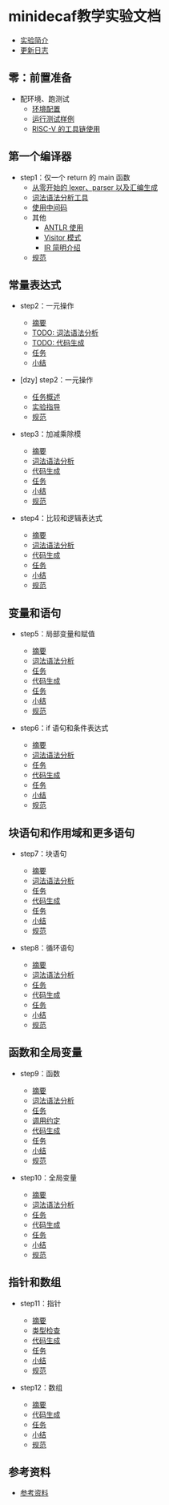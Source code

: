 # minidecaf教学实验文档
* [实验简介](README.md)
* [更新日志](docs/log.md)

## 零：前置准备
* 配环境、跑测试
  * [环境配置](docs/lab0/env.md)
  * [运行测试样例](docs/lab0/testing.md)
  * [RISC-V 的工具链使用](docs/lab0/riscv.md)

## 第一个编译器
* step1：仅一个 return 的 main 函数
  * [从零开始的 lexer、parser 以及汇编生成](docs/lab1/part1.md)
  * [词法语法分析工具](docs/lab1/part2.md)
  * [使用中间码](docs/lab1/part3.md)
  * 其他
    * [ANTLR 使用](docs/lab1/antlr.md)
    * [Visitor 模式](docs/lab1/visitor.md)
    * [IR 简明介绍](docs/lab1/ir.md)
  * [规范](docs/lab1/spec.md)

## 常量表达式
* step2：一元操作
  * [摘要](docs/lab2/part0-intro.md)
  * [TODO: 词法语法分析](docs/lab2/part1-parse.md)
  * [TODO: 代码生成](docs/lab2/part4-codegen.md)
  * [任务](docs/lab2/part4-1-task.md)
  * [小结](docs/lab2/summary.md)

* [dzy] step2：一元操作
  * [任务概述](docs/lab2alt/intro.md)
  * [实验指导](docs/lab2alt/guide.md)
  * [规范](docs/lab2alt/spec.md)

* step3：加减乘除模
  * [摘要](docs/lab3/part0-intro.md)
  * [词法语法分析](docs/lab3/part1-parse.md)
  * [代码生成](docs/lab3/part4-codegen.md)
  * [任务](docs/lab3/part4-1-task.md)
  * [小结](docs/lab3/summary.md)
  * [规范](docs/lab3/spec.md)

* step4：比较和逻辑表达式
  * [摘要](docs/lab4/part0-intro.md)
  * [词法语法分析](docs/lab4/part1-parse.md)
  * [代码生成](docs/lab4/part4-codegen.md)
  * [任务](docs/lab4/part4-1-task.md)
  * [小结](docs/lab4/summary.md)
  * [规范](docs/lab4/spec.md)

## 变量和语句
* step5：局部变量和赋值
  * [摘要](docs/lab5/part0-intro.md)
  * [词法语法分析](docs/lab5/part1-parse.md)
  * [任务](docs/lab5/part1-1-task.md)
  * [代码生成](docs/lab5/part4-codegen.md)
  * [任务](docs/lab5/part4-1-task.md)
  * [小结](docs/lab5/summary.md)
  * [规范](docs/lab5/spec.md)

* step6：if 语句和条件表达式
  * [摘要](docs/lab6/part0-intro.md)
  * [词法语法分析](docs/lab6/part1-parse.md)
  * [任务](docs/lab6/part1-1-task.md)
  * [代码生成](docs/lab6/part4-codegen.md)
  * [任务](docs/lab6/part4-1-task.md)
  * [小结](docs/lab6/summary.md)
  * [规范](docs/lab6/spec.md)

## 块语句和作用域和更多语句
* step7：块语句
  * [摘要](docs/lab7/part0-intro.md)
  * [词法语法分析](docs/lab7/part1-parse.md)
  * [任务](docs/lab7/part1-1-task.md)
  * [代码生成](docs/lab7/part4-codegen.md)
  * [任务](docs/lab7/part4-1-task.md)
  * [小结](docs/lab7/summary.md)
  * [规范](docs/lab7/spec.md)

* step8：循环语句
  * [摘要](docs/lab8/part0-intro.md)
  * [词法语法分析](docs/lab8/part1-parse.md)
  * [任务](docs/lab8/part1-1-task.md)
  * [代码生成](docs/lab8/part4-codegen.md)
  * [任务](docs/lab8/part4-1-task.md)
  * [小结](docs/lab8/summary.md)
  * [规范](docs/lab8/spec.md)

## 函数和全局变量
* step9：函数
  * [摘要](docs/lab9/part0-intro.md)
  * [词法语法分析](docs/lab9/part1-parser.md)
  * [任务](docs/lab9/part1-1-task.md)
  * [调用约定](docs/lab9/part4-1-cconv.md)
  * [代码生成](docs/lab9/part4-2-codegen.md)
  * [任务](docs/lab9/part4-3-task.md)
  * [小结](docs/lab9/summary.md)
  * [规范](docs/lab9/spec.md)

* step10：全局变量
  * [摘要](docs/lab10/part0-intro.md)
  * [词法语法分析](docs/lab10/part1-parser.md)
  * [任务](docs/lab10/part1-1-task.md)
  * [代码生成](docs/lab10/part4-codegen.md)
  * [任务](docs/lab10/part4-1-task.md)
  * [小结](docs/lab10/summary.md)
  * [规范](docs/lab10/spec.md)

## 指针和数组
* step11：指针
  * [摘要](docs/lab11/part0-intro.md)
  * [类型检查](docs/lab11/typeck.md)
  * [代码生成](docs/lab11/part4-codegen.md)
  * [任务](docs/lab11/part4-1-task.md)
  * [小结](docs/lab11/summary.md)
  * [规范](docs/lab11/spec.md)

* step12：数组
  * [摘要](docs/lab12/part0-intro.md)
  * [代码生成](docs/lab12/part4-codegen.md)
  * [任务](docs/lab12/part4-1-task.md)
  * [小结](docs/lab12/summary.md)
  * [规范](docs/lab12/spec.md)

## 参考资料
* [参考资料](REFERENCE.md)
